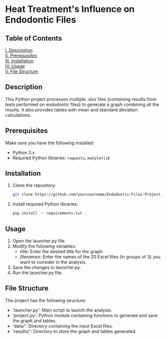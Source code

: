 # Heat Treatment's Influence on Endodontic Files

## Table of Contents
[I. Description](#description)  
[II. Prerequisites](#prerequisites)    
[III. Installation](#installation)    
[IV. Usage](#usage)    
[V. File Structure](#file-structure)   

## Description
This Python project processes multiple .xlsx files (containing results from tests performed on endodontic files) to generate a graph combining all the results. It also provides tables with mean and standard deviation calculations.

## Prerequisites
Make sure you have the following installed:

- Python 3.x
- Required Python libraries: `requests`, `matplotlib`

## Installation
1. Clone the repository:

   ```bash
   git clone https://github.com/yourusername/Endodontic-Files-Project.git
   ```
  
2. Install required Python libraries:

   ```bash
   pip install -r requirements.txt
   ```

## Usage
1. Open the launcher.py file.
2. Modify the following variables:
    - *title*: Enter the desired title for the graph.
    - *filenames*: Enter the names of the 20 Excel files (in groups of 3) you want to consider in the analysis.
4. Save the changes to launcher.py.
5. Run the launcher.py file.

## File Structure
The project has the following structure:
- 'launcher.py': Main script to launch the analysis.
- 'project.py': Python module containing functions to generate and save the graph and tables.
- 'data/': Directory containing the input Excel files.
- 'results/': Directory to store the graph and tables generated.
